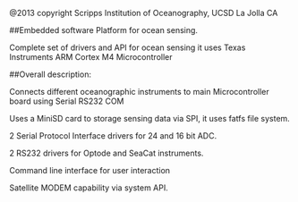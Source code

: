 @2013 copyright Scripps Institution of Oceanography, UCSD La Jolla CA


##Embedded software Platform for ocean sensing.

Complete set of drivers and API for ocean sensing it uses Texas Instruments ARM Cortex M4 Microcontroller

##Overall description:

Connects different oceanographic instruments to main Microcontroller board using Serial RS232 COM

Uses a MiniSD card to storage sensing data via SPI, it uses fatfs file system.

2 Serial Protocol Interface drivers for 24 and 16 bit ADC.

2 RS232 drivers for Optode and SeaCat instruments. 

Command line interface for user interaction 

Satellite MODEM capability via system API. 
